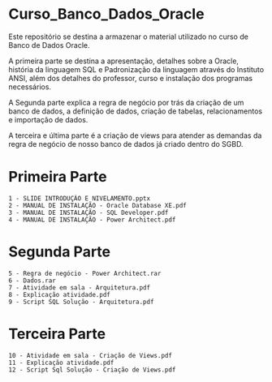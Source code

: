 # Curso_Banco_Dados_Oracle
Este repositório se destina a armazenar o material utilizado no curso de Banco de Dados Oracle.

A primeira parte se destina a apresentação, detalhes sobre a Oracle, história da linguagem SQL e Padronização
da linguagem através do Instituto ANSI, além dos detalhes do professor, curso e instalação dos programas necessários.

A Segunda parte explica a regra de negócio por trás da criação de um banco de dados, a definição de dados, criação de tabelas,
relacionamentos e importação de dados.

A terceira e última parte é a criação de views para atender as demandas da regra de negócio de nosso banco de dados já criado dentro do SGBD.

# Primeira Parte
    1 - SLIDE INTRODUÇÃO E NIVELAMENTO.pptx
    2 - MANUAL DE INSTALAÇÃO - Oracle Database XE.pdf
    3 - MANUAL DE INSTALAÇÃO - SQL Developer.pdf
    4 - MANUAL DE INSTALAÇÃO - Power Architect.pdf
    
# Segunda Parte
    5 - Regra de negócio - Power Architect.rar
    6 - Dados.rar
    7 - Atividade em sala - Arquitetura.pdf
    8 - Explicação atividade.pdf
    9 - Script SQL Solução - Arquitetura.pdf
  
# Terceira Parte
    10 - Atividade em sala - Criação de Views.pdf
    11 - Explicação atividade.pdf
    12 - Script Sql Solução - Criação de Views.pdf
